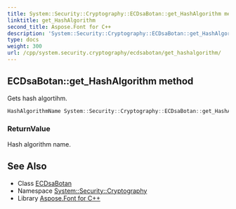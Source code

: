 ```yaml
---
title: System::Security::Cryptography::ECDsaBotan::get_HashAlgorithm method
linktitle: get_HashAlgorithm
second_title: Aspose.Font for C++
description: 'System::Security::Cryptography::ECDsaBotan::get_HashAlgorithm method. Gets hash algortihm in C++.'
type: docs
weight: 300
url: /cpp/system.security.cryptography/ecdsabotan/get_hashalgorithm/
---
```

## ECDsaBotan::get_HashAlgorithm method


Gets hash algortihm.

```cpp
HashAlgorithmName System::Security::Cryptography::ECDsaBotan::get_HashAlgorithm() const
```


### ReturnValue

Hash algorithm name.

## See Also

* Class [ECDsaBotan](../)
* Namespace [System::Security::Cryptography](../../)
* Library [Aspose.Font for C++](../../../)
